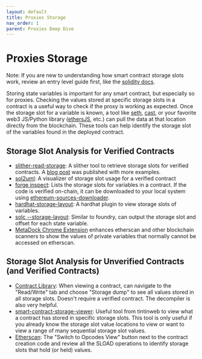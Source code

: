 ```yaml
---
layout: default
title: Proxies Storage
nav_order: 1
parent: Proxies Deep Dive
---
```


# Proxies Storage

Note: If you are new to understanding how smart contract storage slots work, review an entry level guide first, like the [solidity docs](https://docs.soliditylang.org/en/latest/internals/layout_in_storage.html#layout-of-state-variables-in-storage).

Storing state variables is important for any smart contract, but especially so for proxies. Checking the values stored at specific storage slots in a contract is a useful way to check if the proxy is working as expected. Once the storage slot for a variable is known, a tool like [seth](https://github.com/dapphub/dapptools/tree/master/src/seth#seth-storage), [cast](https://book.getfoundry.sh/reference/cast/cast-storage), or your favorite web3 JS/Python library ([ethersJS](https://docs.ethers.io/v5/api/providers/provider/#Provider-getStorageAt), etc.) can pull the data at that location directly from the blockchain. These tools can help identify the storage slot of the variables found in the deployed contract.

## Storage Slot Analysis for Verified Contracts
- [slither-read-storage](https://github.com/crytic/slither/blob/master/slither/tools/read_storage/README.md): A slither tool to retrieve storage slots for verified contracts. A [blog post](https://blog.trailofbits.com/2022/07/28/shedding-smart-contract-storage-with-slither/) was published with more examples.
- [sol2uml](https://github.com/naddison36/sol2uml): A visualizer of storage slot usage for a verified contract
- [forge inspect](https://book.getfoundry.sh/reference/forge/forge-inspect?highlight=layout): Lists the storage slots for variables in a contract. If the code is verified on-chain, it can be downloaded to your local system using [ethereum-sources-downloader](https://www.npmjs.com/package/ethereum-sources-downloader).
- [hardhat-storage-layout](https://github.com/aurora-is-near/hardhat-storage-layout): A hardhat plugin to view storage slots of variables.
- [solc \-\-storage-layout](https://docs.soliditylang.org/en/latest/using-the-compiler.html#input-description): Similar to foundry, can output the storage slot and offset for each state variable.
- [MetaDock Chrome Extension](https://chrome.google.com/webstore/detail/metadock/fkhgpeojcbhimodmppkbbliepkpcgcoo) enhances etherscan and other blockchain scanners to show the values of private variables that normally cannot be accessed on etherscan.

## Storage Slot Analysis for Unverified Contracts (and Verified Contracts)
- [Contract Library](https://library.dedaub.com/): When viewing a contract, can navigate to the "Read/Write" tab and choose "Storage dump" to see all values stored in all storage slots. Doesn't require a verified contract. The decompiler is also very helpful.
- [smart-contract-storage-viewer](https://github.com/tintinweb/smart-contract-storage-viewer): Useful tool from tintinweb to view what a contract has stored in specific storage slots. This tool is only useful if you already know the storage slot value locations to view or want to view a range of many sequential storage slot values.
- [Etherscan](https://etherscan.io/): The "Switch to Opcodes View" button next to the contract creation code and review all the SLOAD operations to identify storage slots that hold (or held) values.
